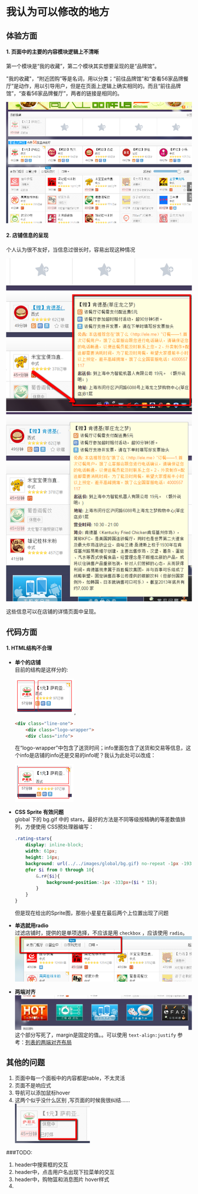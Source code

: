 # 我认为可以修改的地方
## 体验方面
#### 1. 页面中的主要的内容模块逻辑上不清晰

第一个模块是“我的收藏”，第二个模块其实想要呈现的是“品牌馆”。

"我的收藏"，“附近团购”等是名词，用以分类；“前往品牌馆”和“查看56家品牌餐厅”是动作，用以引导用户，但是在页面上逻辑上确实相同的。而且“前往品牌馆”，“查看56家品牌餐厅”，两者的链接是相同的。

![asd](images/1.png)


#### 2. 店铺信息的呈现

个人认为很不友好，当信息过很长时，容易出现这种情况 

![](images/shop-info.png)  ![](images/shop-info-2.png)

这些信息可以在店铺的详情页面中呈现。

## 代码方面
#### 1. HTML结构不合理
* **单个的店铺**  
    目前的结构是这样分的:  

    ![images/before.png](images/before.png),
    
    ```html
    <div class="line-one">
        <div class="logo-wrapper"> 
        <div class="info">
    ```

    在“logo-wrapper”中包含了送货时间；info里面包含了送货和交易等信息，这个info是店铺的info还是交易的info呢？我认为此处可以改成：  

    ![images/after.png](images/after.png)

* **CSS Sprite 有效问题**  
    global 下的 bg.gif 中的 stars，最好的方法是不同等级按精确的等差数值排列，方便使用 CSS预处理器编写：

    ```scss
    .rating-stars{
        display: inline-block;
        width: 61px;
        height: 14px;
        background: url(../../images/global/bg.gif) no-repeat -1px -193px;
        @for $i from 0 through 10{
            &.r#{$i}{
                background-position:-1px -333px+($i * 15);
            }
        }
    }
    ```

    但是现在给出的Sprite图，那些小星星在最后两个上位置出现了问题

* **单选就用radio**  
过滤店铺时，提供的是单项选择，不应该是用 `checkbox` ，应该使用 `radio`。  
    ![](images/input-radio.png)

* **两端对齐**  
    ![](images/justify.png)
    这个部分写死了，margin是固定的值。。可以使用 `text-align:justify` 
    参考：[列表的两端对齐布局](http://www.zhangxinxu.com/wordpress/2011/03/displayinline-blocktext-alignjustify%E4%B8%8B%E5%88%97%E8%A1%A8%E7%9A%84%E4%B8%A4%E7%AB%AF%E5%AF%B9%E9%BD%90%E5%B8%83%E5%B1%80/)

## 其他的问题

1. 页面中每一个面板中的内容都是table，不太灵活
2. 页面不是响应式
3. 导航可以添加鼠标hover
4. 这两个似乎没什么区别 ,写页面的时候我很纠结……
    ![](images/2014-10-22_2122.png)


###TODO:

1. header中搜索框的交互
2. header中，点击用户名出现下拉菜单的交互
3. header中，购物篮和消息图片 hover样式
4. 

